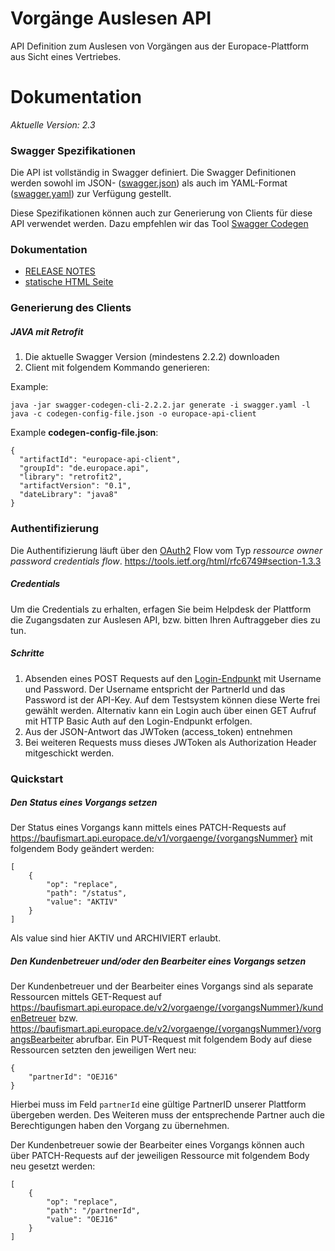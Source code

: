 # Vorgänge Auslesen API

API Definition zum Auslesen von Vorgängen aus der Europace-Plattform aus Sicht eines Vertriebes.

# Dokumentation

*Aktuelle Version: 2.3*

### Swagger Spezifikationen
Die API ist vollständig in Swagger definiert. Die Swagger Definitionen werden sowohl im JSON- ([swagger.json](swagger.json)) als auch im YAML-Format ([swagger.yaml](swagger.yaml)) zur Verfügung gestellt.

Diese Spezifikationen können auch zur Generierung von Clients für diese API verwendet
werden. Dazu empfehlen wir das Tool [Swagger Codegen](https://github.com/swagger-api/swagger-codegen)

### Dokumentation

- [RELEASE NOTES](https://github.com/hypoport/vorgaenge-api/releases)
- [statische HTML Seite](http://htmlpreview.github.io?https://raw.githubusercontent.com/hypoport/vorgaenge-api/master/Dokumentation/index.html)

### Generierung des Clients
##### JAVA mit Retrofit

1. Die aktuelle Swagger Version (mindestens 2.2.2) downloaden
2. Client mit folgendem Kommando generieren:

Example:
```
java -jar swagger-codegen-cli-2.2.2.jar generate -i swagger.yaml -l java -c codegen-config-file.json -o europace-api-client
```

Example **codegen-config-file.json**:

```
{
  "artifactId": "europace-api-client",
  "groupId": "de.europace.api",
  "library": "retrofit2",
  "artifactVersion": "0.1",
  "dateLibrary": "java8"
}

```

### Authentifizierung

Die Authentifizierung läuft über den [OAuth2](https://oauth.net/2/) Flow vom Typ *ressource owner password credentials flow*.
https://tools.ietf.org/html/rfc6749#section-1.3.3

##### Credentials
Um die Credentials zu erhalten, erfagen Sie beim Helpdesk der Plattform die Zugangsdaten zur Auslesen API, bzw. bitten Ihren Auftraggeber dies zu tun.

##### Schritte
1. Absenden eines POST Requests auf den [Login-Endpunkt](https://htmlpreview.github.io/?https://raw.githubusercontent.com/hypoport/vorgaenge-api/master/Dokumentation/index.html#_oauth2) mit Username und Password. Der Username entspricht der PartnerId und das Password ist der API-Key. Auf dem Testsystem können diese Werte frei gewählt werden. Alternativ kann ein Login auch über einen GET Aufruf mit HTTP Basic Auth auf den Login-Endpunkt erfolgen.
2. Aus der JSON-Antwort das JWToken (access_token) entnehmen
3. Bei weiteren Requests muss dieses JWToken als Authorization Header mitgeschickt werden.

### Quickstart

##### Den Status eines Vorgangs setzen

Der Status eines Vorgangs kann mittels eines PATCH-Requests auf https://baufismart.api.europace.de/v1/vorgaenge/{vorgangsNummer} mit folgendem Body geändert werden:
```
[
	{
		"op": "replace",
		"path": "/status",
		"value": "AKTIV"
	}
]
```

Als value sind hier AKTIV und ARCHIVIERT erlaubt.

##### Den Kundenbetreuer und/oder den Bearbeiter eines Vorgangs setzen
Der Kundenbetreuer und der Bearbeiter eines Vorgangs sind als separate Ressourcen mittels GET-Request auf https://baufismart.api.europace.de/v2/vorgaenge/{vorgangsNummer}/kundenBetreuer bzw. https://baufismart.api.europace.de/v2/vorgaenge/{vorgangsNummer}/vorgangsBearbeiter abrufbar. Ein PUT-Request mit folgendem Body auf diese Ressourcen setzten den jeweiligen Wert neu:
```
{
	"partnerId": "OEJ16"
}
```

Hierbei muss im Feld `partnerId` eine gültige PartnerID unserer Plattform übergeben werden. Des Weiteren muss der entsprechende Partner auch die Berechtigungen haben den Vorgang zu übernehmen.

Der Kundenbetreuer sowie der Bearbeiter eines Vorgangs können auch über PATCH-Requests auf der jeweiligen Ressource mit folgendem Body neu gesetzt werden:
```
[
	{
		"op": "replace",
		"path": "/partnerId",
		"value": "OEJ16"
	}
]
```

